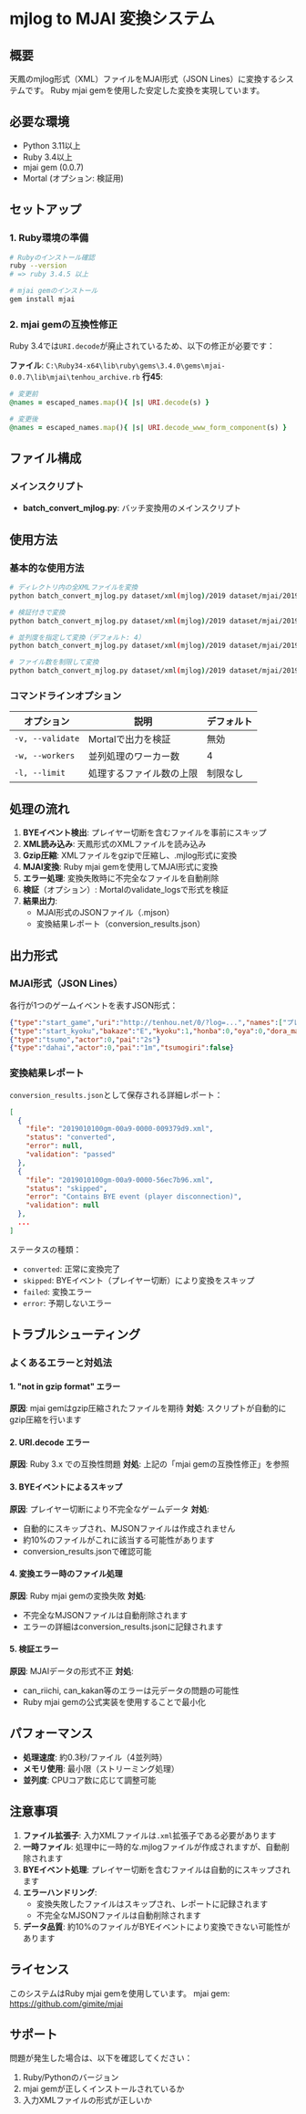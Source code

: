 # mjlog to MJAI 変換システム

## 概要
天鳳のmjlog形式（XML）ファイルをMJAI形式（JSON Lines）に変換するシステムです。
Ruby mjai gemを使用した安定した変換を実現しています。

## 必要な環境
- Python 3.11以上
- Ruby 3.4以上
- mjai gem (0.0.7)
- Mortal (オプション: 検証用)

## セットアップ

### 1. Ruby環境の準備
```bash
# Rubyのインストール確認
ruby --version
# => ruby 3.4.5 以上

# mjai gemのインストール
gem install mjai
```

### 2. mjai gemの互換性修正
Ruby 3.4では`URI.decode`が廃止されているため、以下の修正が必要です：

**ファイル**: `C:\Ruby34-x64\lib\ruby\gems\3.4.0\gems\mjai-0.0.7\lib\mjai\tenhou_archive.rb`
**行45**: 
```ruby
# 変更前
@names = escaped_names.map(){ |s| URI.decode(s) }

# 変更後
@names = escaped_names.map(){ |s| URI.decode_www_form_component(s) }
```

## ファイル構成

### メインスクリプト
- **batch_convert_mjlog.py**: バッチ変換用のメインスクリプト

## 使用方法

### 基本的な使用方法
```bash
# ディレクトリ内の全XMLファイルを変換
python batch_convert_mjlog.py dataset/xml(mjlog)/2019 dataset/mjai/2019

# 検証付きで変換
python batch_convert_mjlog.py dataset/xml(mjlog)/2019 dataset/mjai/2019 -v

# 並列度を指定して変換（デフォルト: 4）
python batch_convert_mjlog.py dataset/xml(mjlog)/2019 dataset/mjai/2019 -w 8

# ファイル数を制限して変換
python batch_convert_mjlog.py dataset/xml(mjlog)/2019 dataset/mjai/2019 -l 100
```

### コマンドラインオプション
| オプション | 説明 | デフォルト |
|-----------|------|-----------|
| `-v, --validate` | Mortalで出力を検証 | 無効 |
| `-w, --workers` | 並列処理のワーカー数 | 4 |
| `-l, --limit` | 処理するファイル数の上限 | 制限なし |

## 処理の流れ

1. **BYEイベント検出**: プレイヤー切断を含むファイルを事前にスキップ
2. **XML読み込み**: 天鳳形式のXMLファイルを読み込み
3. **Gzip圧縮**: XMLファイルをgzipで圧縮し、.mjlog形式に変換
4. **MJAI変換**: Ruby mjai gemを使用してMJAI形式に変換
5. **エラー処理**: 変換失敗時に不完全なファイルを自動削除
6. **検証**（オプション）: Mortalのvalidate_logsで形式を検証
7. **結果出力**: 
   - MJAI形式のJSONファイル（.mjson）
   - 変換結果レポート（conversion_results.json）

## 出力形式

### MJAI形式（JSON Lines）
各行が1つのゲームイベントを表すJSON形式：
```json
{"type":"start_game","uri":"http://tenhou.net/0/?log=...","names":["プレイヤー1","プレイヤー2","プレイヤー3","プレイヤー4"]}
{"type":"start_kyoku","bakaze":"E","kyoku":1,"honba":0,"oya":0,"dora_marker":"N","tehais":[[...],[...],[...],[...]]}
{"type":"tsumo","actor":0,"pai":"2s"}
{"type":"dahai","actor":0,"pai":"1m","tsumogiri":false}
```

### 変換結果レポート
`conversion_results.json`として保存される詳細レポート：
```json
[
  {
    "file": "2019010100gm-00a9-0000-009379d9.xml",
    "status": "converted",
    "error": null,
    "validation": "passed"
  },
  {
    "file": "2019010100gm-00a9-0000-56ec7b96.xml",
    "status": "skipped",
    "error": "Contains BYE event (player disconnection)",
    "validation": null
  },
  ...
]
```

ステータスの種類：
- `converted`: 正常に変換完了
- `skipped`: BYEイベント（プレイヤー切断）により変換をスキップ
- `failed`: 変換エラー
- `error`: 予期しないエラー

## トラブルシューティング

### よくあるエラーと対処法

#### 1. "not in gzip format" エラー
**原因**: mjai gemはgzip圧縮されたファイルを期待
**対処**: スクリプトが自動的にgzip圧縮を行います

#### 2. URI.decode エラー
**原因**: Ruby 3.x での互換性問題
**対処**: 上記の「mjai gemの互換性修正」を参照

#### 3. BYEイベントによるスキップ
**原因**: プレイヤー切断により不完全なゲームデータ
**対処**: 
- 自動的にスキップされ、MJSONファイルは作成されません
- 約10%のファイルがこれに該当する可能性があります
- conversion_results.jsonで確認可能

#### 4. 変換エラー時のファイル処理
**原因**: Ruby mjai gemの変換失敗
**対処**: 
- 不完全なMJSONファイルは自動削除されます
- エラーの詳細はconversion_results.jsonに記録されます

#### 5. 検証エラー
**原因**: MJAIデータの形式不正
**対処**: 
- can_riichi, can_kakan等のエラーは元データの問題の可能性
- Ruby mjai gemの公式実装を使用することで最小化

## パフォーマンス

- **処理速度**: 約0.3秒/ファイル（4並列時）
- **メモリ使用**: 最小限（ストリーミング処理）
- **並列度**: CPUコア数に応じて調整可能

## 注意事項

1. **ファイル拡張子**: 入力XMLファイルは`.xml`拡張子である必要があります
2. **一時ファイル**: 処理中に一時的な.mjlogファイルが作成されますが、自動削除されます
3. **BYEイベント処理**: プレイヤー切断を含むファイルは自動的にスキップされます
4. **エラーハンドリング**: 
   - 変換失敗したファイルはスキップされ、レポートに記録されます
   - 不完全なMJSONファイルは自動削除されます
5. **データ品質**: 約10%のファイルがBYEイベントにより変換できない可能性があります

## ライセンス
このシステムはRuby mjai gemを使用しています。
mjai gem: https://github.com/gimite/mjai

## サポート
問題が発生した場合は、以下を確認してください：
1. Ruby/Pythonのバージョン
2. mjai gemが正しくインストールされているか
3. 入力XMLファイルの形式が正しいか
